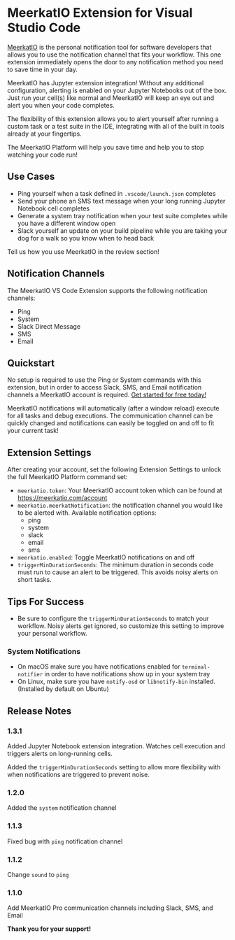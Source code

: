 # MeerkatIO Extension for Visual Studio Code

[MeerkatIO](https://meerkatio.com) is the personal notification tool for software developers that allows you to use the notification channel that fits your workflow. This one extension immediately opens the door to any notification method you need to save time in your day.

MeerkatIO has Jupyter extension integration! Without any additional configuration, alerting is enabled on your Jupyter Notebooks out of the box. Just run your cell(s) like normal and MeerkatIO will keep an eye out and alert you when your code completes.

The flexibility of this extension allows you to alert yourself after running a custom task or a test suite in the IDE, integrating with all of the built in tools already at your fingertips. 

The MeerkatIO Platform will help you save time and help you to stop watching your code run!

## Use Cases

- Ping yourself when a task defined in `.vscode/launch.json` completes
- Send your phone an SMS text message when your long running Jupyter Notebook cell completes
- Generate a system tray notification when your test suite completes while you have a different window open
- Slack yourself an update on your build pipeline while you are taking your dog for a walk so you know when to head back

Tell us how you use MeerkatIO in the review section!

## Notification Channels

The MeerkatIO VS Code Extension supports the following notification channels:
- Ping
- System
- Slack Direct Message
- SMS
- Email

## Quickstart
No setup is required to use the Ping or System commands with this extension, but in order to access Slack, SMS, and Email notification channels a MeerkatIO account is required. [Get started for free today!](https://meerkatio.com/register)

MeerkatIO notifications will automatically (after a window reload) execute for all tasks and debug executions. The communication channel can be quickly changed and notifications can easily be toggled on and off to fit your current task!

## Extension Settings
After creating your account, set the following Extension Settings to unlock the full MeerkatIO Platform command set:

* `meerkatio.token`: Your MeerkatIO account token which can be found at https://meerkatio.com/account
* `meerkatio.meerkatNotification`: the notification channel you would like to be alerted with. Available notification options:
    * ping
    * system
    * slack
    * email
    * sms
* `meerkatio.enabled`: Toggle MeerkatIO notifications on and off
* `triggerMinDurationSeconds`: The minimum duration in seconds code must run to cause an alert to be triggered. This avoids noisy alerts on short tasks.

## Tips For Success

- Be sure to configure the `triggerMinDurationSeconds` to match your workflow. Noisy alerts get ignored, so customize this setting to improve your personal workflow.

### System Notifications

- On macOS make sure you have notifications enabled for `terminal-notifier` in order to have notifications show up in your system tray
- On Linux, make sure you have `notify-osd` or `libnotify-bin` installed. (Installed by default on Ubuntu)

## Release Notes

### 1.3.1

Added Jupyter Notebook extension integration. Watches cell execution and triggers alerts on long-running cells.

Added the `triggerMinDurationSeconds` setting to allow more flexibility with when notifications are triggered to prevent noise.

### 1.2.0

Added the `system` notification channel

### 1.1.3

Fixed bug with `ping` notification channel

### 1.1.2

Change `sound` to `ping`

### 1.1.0

Add MeerkatIO Pro communication channels including Slack, SMS, and Email


**Thank you for your support!**
